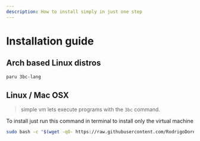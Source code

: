 ```yaml
---
description: How to install simply in just one step
---
```


Installation guide
==================

Arch based Linux distros
------------------------

```BASH
paru 3bc-lang
```

Linux / Mac OSX
---------------

> simple vm lets execute programs with the `3bc` command.

To install just run this command in terminal to install only the virtual machine

```BASH
sudo bash -c "$(wget -qO- https://raw.githubusercontent.com/RodrigoDornelles/3bc-lang/master/scripts/install_vm.sh || curl -fsSL https://raw.githubusercontent.com/RodrigoDornelles/3bc-lang/master/scripts/install_vm.sh)"
```
